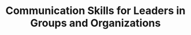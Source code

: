 ---
title: Communication Skills for Leaders in Groups and Organizations
number: OLEAD 464
credits: 3
academic-home: other
course-type: [Supporting]
description: This course is a survey of theory, research, and practice related to processes by which individuals in groups and organizations exercise influence, independently of whether or not they occupy positions of acknowledged leadership. During the course, you will become acquainted with a variety of perspectives on the study of leadership, research dealing with its functions, and practices that contribute to effective group and organizational performance.
bulletin-link: https://bulletins.psu.edu/search/?search=%22olead+464%22
pathway-list: [Generalist, Video Production, Digital Design, Interactive Media Developer, Media for Civic Engagement]
---
